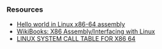### Resources
 - [Hello world in Linux x86-64 assembly](https://jameshfisher.com/2018/03/10/linux-assembly-hello-world/)
 - [WikiBooks: X86 Assembly/Interfacing with Linux](https://en.wikibooks.org/wiki/X86_Assembly/Interfacing_with_Linux#syscall)
 - [LINUX SYSTEM CALL TABLE FOR X86 64](https://blog.rchapman.org/posts/Linux_System_Call_Table_for_x86_64/)
